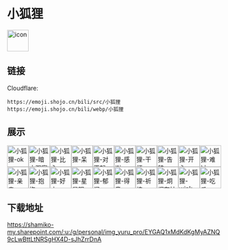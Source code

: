 # 小狐狸
<img src="https://emoji.shojo.cn/bili/src/小狐狸/icon.png" width="50" height="50" alt="icon">

## 链接
Cloudflare:
```
https://emoji.shojo.cn/bili/src/小狐狸
https://emoji.shojo.cn/bili/webp/小狐狸
```
## 展示
<img src="https://emoji.shojo.cn/bili/src/小狐狸/小狐狸-ok.png" width="50" height="50" alt="小狐狸-ok"><img src="https://emoji.shojo.cn/bili/src/小狐狸/小狐狸-暗中观察.png" width="50" height="50" alt="小狐狸-暗中观察"><img src="https://emoji.shojo.cn/bili/src/小狐狸/小狐狸-比心.png" width="50" height="50" alt="小狐狸-比心"><img src="https://emoji.shojo.cn/bili/src/小狐狸/小狐狸-呆.png" width="50" height="50" alt="小狐狸-呆"><img src="https://emoji.shojo.cn/bili/src/小狐狸/小狐狸-对不起.png" width="50" height="50" alt="小狐狸-对不起"><img src="https://emoji.shojo.cn/bili/src/小狐狸/小狐狸-感谢.png" width="50" height="50" alt="小狐狸-感谢"><img src="https://emoji.shojo.cn/bili/src/小狐狸/小狐狸-干杯.png" width="50" height="50" alt="小狐狸-干杯"><img src="https://emoji.shojo.cn/bili/src/小狐狸/小狐狸-告辞.png" width="50" height="50" alt="小狐狸-告辞"><img src="https://emoji.shojo.cn/bili/src/小狐狸/小狐狸-开心.png" width="50" height="50" alt="小狐狸-开心"><img src="https://emoji.shojo.cn/bili/src/小狐狸/小狐狸-难过.png" width="50" height="50" alt="小狐狸-难过"><img src="https://emoji.shojo.cn/bili/src/小狐狸/小狐狸-亲亲.png" width="50" height="50" alt="小狐狸-亲亲"><img src="https://emoji.shojo.cn/bili/src/小狐狸/小狐狸-抱抱.png" width="50" height="50" alt="小狐狸-抱抱"><img src="https://emoji.shojo.cn/bili/src/小狐狸/小狐狸-好方.png" width="50" height="50" alt="小狐狸-好方"><img src="https://emoji.shojo.cn/bili/src/小狐狸/小狐狸-星星眼.png" width="50" height="50" alt="小狐狸-星星眼"><img src="https://emoji.shojo.cn/bili/src/小狐狸/小狐狸-郁闷.png" width="50" height="50" alt="小狐狸-郁闷"><img src="https://emoji.shojo.cn/bili/src/小狐狸/小狐狸-得意.png" width="50" height="50" alt="小狐狸-得意"><img src="https://emoji.shojo.cn/bili/src/小狐狸/小狐狸-祈祷.png" width="50" height="50" alt="小狐狸-祈祷"><img src="https://emoji.shojo.cn/bili/src/小狐狸/小狐狸-炯炯有神.png" width="50" height="50" alt="小狐狸-炯炯有神"><img src="https://emoji.shojo.cn/bili/src/小狐狸/小狐狸-wink.png" width="50" height="50" alt="小狐狸-wink"><img src="https://emoji.shojo.cn/bili/src/小狐狸/小狐狸-吃瓜.png" width="50" height="50" alt="小狐狸-吃瓜">

## 下载地址

https://shamiko-my.sharepoint.com/:u:/g/personal/img_yuru_pro/EYGAQ1xMdKdKgMyAZNQ9cLwBttLtNRSgHX4D-sJhZrrDnA